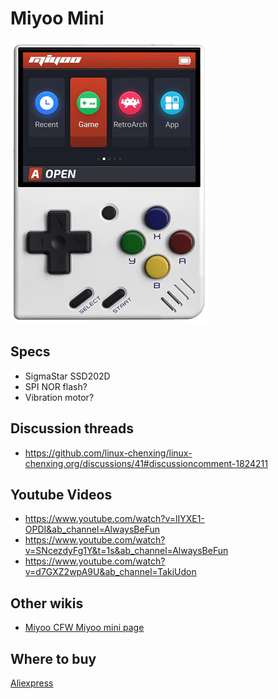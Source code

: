 # Miyoo Mini

![miyoomini](miyoomini.png)

## Specs

- SigmaStar SSD202D
- SPI NOR flash?
- Vibration motor?

## Discussion threads

- https://github.com/linux-chenxing/linux-chenxing.org/discussions/41#discussioncomment-1824211

## Youtube Videos

- https://www.youtube.com/watch?v=lIYXE1-OPDI&ab_channel=AlwaysBeFun
- https://www.youtube.com/watch?v=SNcezdyFg1Y&t=1s&ab_channel=AlwaysBeFun
- https://www.youtube.com/watch?v=d7GXZ2wpA9U&ab_channel=TakiUdon

## Other wikis

- [Miyoo CFW Miyoo mini page](https://github.com/TriForceX/MiyooCFW/wiki/Miyoo-Mini)

## Where to buy

[Aliexpress](https://www.aliexpress.com/item/1005003611677275.html?spm=a2g0s.9042311.0.0.56e34c4dk9u5y1)
